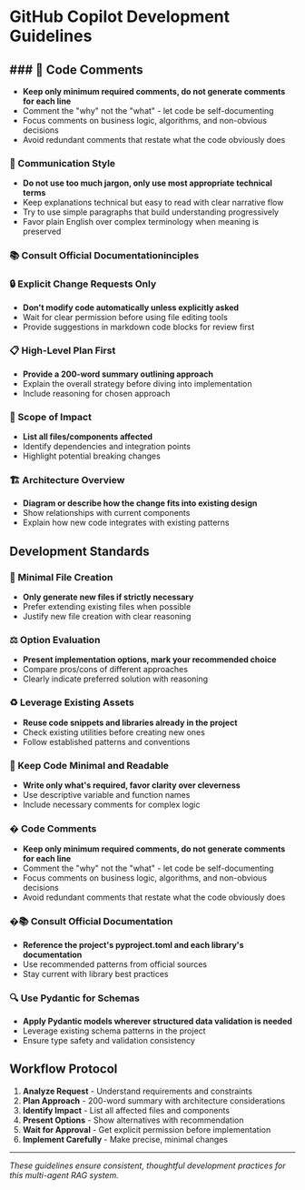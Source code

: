# GitHub Copilot Development Guidelines

## ### 💬 Code Comments
- **Keep only minimum required comments, do not generate comments for each line**
- Comment the "why" not the "what" - let code be self-documenting
- Focus comments on business logic, algorithms, and non-obvious decisions
- Avoid redundant comments that restate what the code obviously does

### 📝 Communication Style
- **Do not use too much jargon, only use most appropriate technical terms**
- Keep explanations technical but easy to read with clear narrative flow
- Try to use simple paragraphs that build understanding progressively
- Favor plain English over complex terminology when meaning is preserved

### 📚 Consult Official Documentationinciples

### 🔒 Explicit Change Requests Only
- **Don't modify code automatically unless explicitly asked**
- Wait for clear permission before using file editing tools
- Provide suggestions in markdown code blocks for review first

### 📋 High-Level Plan First
- **Provide a 200-word summary outlining approach**
- Explain the overall strategy before diving into implementation
- Include reasoning for chosen approach

### 🎯 Scope of Impact
- **List all files/components affected**
- Identify dependencies and integration points
- Highlight potential breaking changes

### 🏗️ Architecture Overview
- **Diagram or describe how the change fits into existing design**
- Show relationships with current components
- Explain how new code integrates with existing patterns

## Development Standards

### 📁 Minimal File Creation
- **Only generate new files if strictly necessary**
- Prefer extending existing files when possible
- Justify new file creation with clear reasoning

### ⚖️ Option Evaluation
- **Present implementation options, mark your recommended choice**
- Compare pros/cons of different approaches
- Clearly indicate preferred solution with reasoning

### ♻️ Leverage Existing Assets
- **Reuse code snippets and libraries already in the project**
- Check existing utilities before creating new ones
- Follow established patterns and conventions

### 📖 Keep Code Minimal and Readable
- **Write only what's required, favor clarity over cleverness**
- Use descriptive variable and function names
- Include necessary comments for complex logic

### � Code Comments
- **Keep only minimum required comments, do not generate comments for each line**
- Comment the "why" not the "what" - let code be self-documenting
- Focus comments on business logic, algorithms, and non-obvious decisions
- Avoid redundant comments that restate what the code obviously does

### �📚 Consult Official Documentation
- **Reference the project's pyproject.toml and each library's documentation**
- Use recommended patterns from official sources
- Stay current with library best practices

### 🔍 Use Pydantic for Schemas
- **Apply Pydantic models wherever structured data validation is needed**
- Leverage existing schema patterns in the project
- Ensure type safety and validation consistency

## Workflow Protocol

1. **Analyze Request** - Understand requirements and constraints
2. **Plan Approach** - 200-word summary with architecture considerations
3. **Identify Impact** - List all affected files and components
4. **Present Options** - Show alternatives with recommendation
5. **Wait for Approval** - Get explicit permission before implementation
6. **Implement Carefully** - Make precise, minimal changes

---
*These guidelines ensure consistent, thoughtful development practices for this multi-agent RAG system.*
